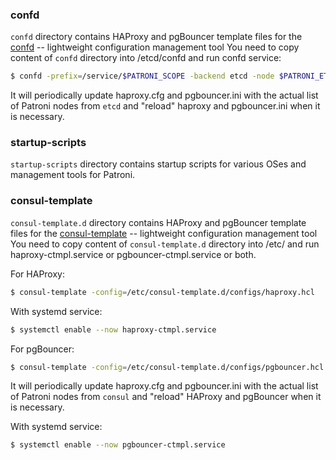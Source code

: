 ### confd

`confd` directory contains HAProxy and pgBouncer template files for the [confd](https://github.com/kelseyhightower/confd) -- lightweight configuration management tool
You need to copy content of `confd` directory into /etcd/confd and run confd service:
```bash
$ confd -prefix=/service/$PATRONI_SCOPE -backend etcd -node $PATRONI_ETCD_URL -interval=10
```
It will periodically update haproxy.cfg and pgbouncer.ini with the actual list of Patroni nodes from `etcd` and "reload" haproxy and pgbouncer.ini when it is necessary.


### startup-scripts

`startup-scripts` directory contains startup scripts for various OSes and management tools for Patroni.


### consul-template

`consul-template.d` directory contains HAProxy and pgBouncer template files for the [consul-template](https://github.com/hashicorp/consul-template) -- lightweight configuration management tool
You need to copy content of `consul-template.d` directory into /etc/ and run haproxy-ctmpl.service or pgbouncer-ctmpl.service or both.

For HAProxy:
```bash
$ consul-template -config=/etc/consul-template.d/configs/haproxy.hcl
```

With systemd service:
```bash
$ systemctl enable --now haproxy-ctmpl.service
```

For pgBouncer:
```bash
$ consul-template -config=/etc/consul-template.d/configs/pgbouncer.hcl
```
It will periodically update haproxy.cfg and pgbouncer.ini with the actual list of Patroni nodes from `consul` and "reload" HAProxy and pgBouncer when it is necessary.

With systemd service:
```bash
$ systemctl enable --now pgbouncer-ctmpl.service
```
